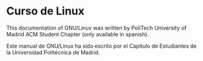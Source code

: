 Curso de Linux
==============

This documentation of GNU/Linux was written by PoliTech University of Madrid
ACM Student Chapter (only available in spanish).

Este manual de GNU/Linux ha sido escrito por el Capítulo de Estudiantes de la Universidad Politécnica de Madrid.
